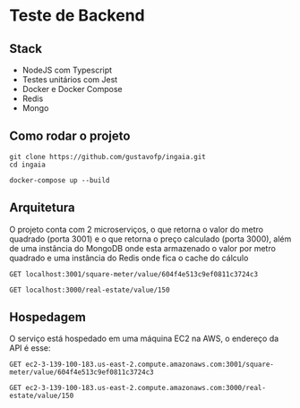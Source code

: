 # Teste de Backend

## Stack
- NodeJS com Typescript
- Testes unitários com Jest
- Docker e Docker Compose
- Redis
- Mongo

## Como rodar o projeto

```console
git clone https://github.com/gustavofp/ingaia.git
cd ingaia
```
```console
docker-compose up --build
```
## Arquitetura

O projeto conta com 2 microserviços, o que retorna o valor do metro quadrado (porta 3001) e o que retorna o preço calculado (porta 3000), além de uma instância do MongoDB onde esta armazenado o valor por metro quadrado e uma instância do Redis onde fica o cache do cálculo
```console
GET localhost:3001/square-meter/value/604f4e513c9ef0811c3724c3
```

```console
GET localhost:3000/real-estate/value/150
```
## Hospedagem

O serviço está hospedado em uma máquina EC2 na AWS, o endereço da API é esse:

```console
GET ec2-3-139-100-183.us-east-2.compute.amazonaws.com:3001/square-meter/value/604f4e513c9ef0811c3724c3
```

```console
GET ec2-3-139-100-183.us-east-2.compute.amazonaws.com:3000/real-estate/value/150
```
